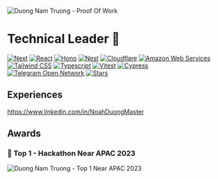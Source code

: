 ![Duong Nam Truong - Proof Of Work](./public/proof-of-work.png)

# Technical Leader 💎

[![Next](https://img.shields.io/badge/NextJS-555?logo=nextdotjs&style=flat)](https://nextjs.org)
[![React](https://img.shields.io/badge/ReactJS-555?logo=react&style=flat&logoColor=61DAFB)](https://react.dev)
[![Hono](https://img.shields.io/badge/HonoJS-555?logo=hono&style=flat&logoColor=E36002)](https://hono.dev)
[![Nest](https://img.shields.io/badge/NestJS-555?logo=nestjs&style=flat&logoColor=E0234E)](https://nestjs.com)
[![Cloudflare](https://img.shields.io/badge/Cloudflare-555?logo=cloudflare&style=flat&logoColor=F38020)](https://www.cloudflare.com)
[![Amazon Web Services](https://img.shields.io/badge/Amazon%20Web%20Services-555?logo=amazonwebservices&style=flat&logoColor=FF9900)](https://aws.amazon.com)
[![Tailwind CSS](https://img.shields.io/badge/Tailwind%20CSS-555?logo=tailwindcss&style=flat&logoColor=06B6D4)](https://tailwindcss.com)
[![Typescript](https://img.shields.io/badge/Typescript-555?logo=typescript&style=flat&logoColor=3178C6)](https://www.typescriptlang.org)
[![Vitest](https://img.shields.io/badge/Vitest-555?logo=vitest&style=flat&logoColor=6E9F18)](https://vitest.dev)
[![Cypress](https://img.shields.io/badge/Cypress-555?logo=cypress&style=flat&logoColor=69D3A7)](https://www.cypress.io)
[![Telegram Open Network](https://img.shields.io/badge/Telegram%20Open%20Network-555?logo=ton&style=flat&logoColor=0098EA)](https://ton.org)
[![Stars](https://img.shields.io/github/stars/NoahDuongMaster?label=Stars&logo=github)](https://github.com/NoahDuongMaster)

## Experiences

https://www.linkedin.com/in/NoahDuongMaster

## Awards

<h3>🥇 Top 1 - Hackathon Near APAC 2023</h3>

![Duong Nam Truong - Top 1 Near APAC 2023](./public/duong-nam-truong-top-1-near-apac.png)

